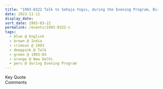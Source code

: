 ```yaml
---
title: "1993-0322 Talk to Sahaja Yogis, during the Evening Program, Birthday Felicitations, New Delhi, India"
date: 2023-11-11
display_date: 
sort_date: 1993-03-22
permalink: /events/1993-0322-c
tags:
  - blue @ English
  - brown @ India
  - crimson @ 1993
  - deeppink @ Talk
  - green @ 1993-03
  - orange @ New Delhi
  - peru @ during Evening Program
---
```


<wave-list>
  <list-title color="green" width="75">Key Quote</list-title>
  <list-item color="BlanchedAlmond"  width="200"></list-item>
  <list-item color="Lavender"></list-item>
  <list-item color="BlanchedAlmond"></list-item>
</wave-list>

<br>

<wave-list>
  <list-title color="green" width="75">Comments</list-title>
  <list-item color="BlanchedAlmond"  width="200"></list-item>
  <list-item color="Lavender"></list-item>
  <list-item color="BlanchedAlmond"></list-item>
</wave-list>